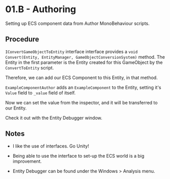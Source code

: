 # 01.B - Authoring #
Setting up ECS component data from Author MonoBehaviour scripts.

## Procedure ##

`IConvertGameObjectToEntity` interface interface provides a `void Convert(Entity, EntityManager, GameObjectConversionSystem)` method. The Entity in the first parameter is the Entity created for this GameObject by the `ConvertToEntity` script.

Therefore, we can add our ECS Component to this Entity, in that method.

`ExampleComponentAuthor` adds an `ExampleComponent` to the Entity, setting it's `Value` field to `_value` field of itself.

Now we can set the value from the inspector, and it will be transferred to our Entity.

Check it out with the Entity Debugger window.

## Notes ## 

- I like the use of interfaces. Go Unity!

- Being able to use the interface to set-up the ECS world is a big improvement.

- Entity Debugger can be found under the Windows > Analysis menu.

